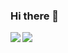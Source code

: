 ### Hi there 👋

<!--
**minghaohao/minghaohao** is a ✨ _special_ ✨ repository because its `README.md` (this file) appears on your GitHub profile.

Here are some ideas to get you started:

- 🔭 I’m currently working on ...
- 🌱 I’m currently learning ...
- 👯 I’m looking to collaborate on ...
- 🤔 I’m looking for help with ...
- 💬 Ask me about ...
- 📫 How to reach me: ...
- 😄 Pronouns: ...
- ⚡ Fun fact: ...
-->

<a href="https://github.com/minghaohao/github-readme-stats">
  <img align="left" src="https://github-readme-stats.vercel.app/api/pin/?username=minghaohao&repo=github-readme-stats" />
</a>
<a href="https://github.com/minghaohao/convoychat">
  <img align="left" src="https://github-readme-stats.vercel.app/api/pin/?username=minghaohao&repo=convoychat" />
</a>
